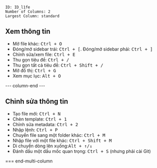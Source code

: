 ```start-multi-column
ID: ID_l1fe
Number of Columns: 2
Largest Column: standard
```

## Xem thông tin
- Mở file khác: <kbd>Ctrl + O</kbd>
- Đóng/mở sidebar trái: <kbd>Ctrl + [</kbd>. Đóng/mở sidebar phải: <kbd>Ctrl + ]</kbd>
- Chỉnh sửa/xem file: <kbd>Ctrl + E</kbd>
- Thu gọn tiêu đề: <kbd>Ctrl + /</kbd>
- Thu gọn tất cả tiêu đề: <kbd>Ctrl + Shift + /</kbd>
- Mở đồ thị: <kbd>Ctrl + G</kbd>
- Xem mục lục: <kbd>Alt + O</kbd>


--- column-end ---

## Chỉnh sửa thông tin
- Tạo file mới: <kbd>Ctrl + N</kbd>
- Chèn template: <kbd>Ctrl + 1</kbd>
- Chỉnh sửa metadata: <kbd>Ctrl + 2</kbd>
- Nhập lệnh: <kbd>Ctrl + P</kbd>
- Chuyển file sang một folder khác: <kbd>Ctrl + M</kbd>
- Nhập file với một file khác: <kbd>Ctrl + Shift + M</kbd>
- Di chuyển dòng lên xuống:<kbd>Alt + ↑/↓</kbd>
- Đánh dấu một dấu mốc quan trọng: <kbd>Ctrl + S</kbd> (nhưng phải cài Git)


=== end-multi-column
